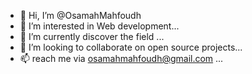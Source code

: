 - 👋 Hi, I’m @OsamahMahfoudh
- 👀 I’m interested in Web development...
- 🌱 I’m currently discover the field ...
- 💞️ I’m looking to collaborate on open source projects...
- 📫 reach me via osamahmahfoudh@gmail.com ...

<!---
OsamahMahfoudh/OsamahMahfoudh is a ✨ special ✨ repository because its `README.md` (this file) appears on your GitHub profile.
You can click the Preview link to take a look at your changes.
--->
